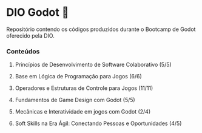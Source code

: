 # DIO Godot 🤖

Repositório contendo os códigos produzidos durante o Bootcamp de Godot oferecido pela DIO.

### Conteúdos

1. Princípios de Desenvolvimento de Software Colaborativo (5/5)

2. Base em Lógica de Programação para Jogos (6/6)

3. Operadores e Estruturas de Controle para Jogos (11/11)

4. Fundamentos de Game Design com Godot (5/5)

5. Mecânicas e Interatividade em jogos com Godot (2/4)

6. Soft Skills na Era Ágil: Conectando Pessoas e Oportunidades (4/5)